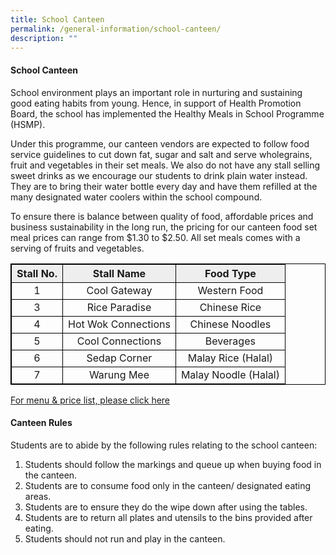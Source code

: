 ```yaml
---
title: School Canteen
permalink: /general-information/school-canteen/
description: ""
---
```

#### School Canteen

School environment plays an important role in nurturing and sustaining good eating habits from young. Hence, in support of Health Promotion Board, the school has implemented the Healthy Meals in School Programme (HSMP).
 
Under this programme, our canteen vendors are expected to follow food service guidelines to cut down fat, sugar and salt and serve wholegrains, fruit and vegetables in their set meals. We also do not have any stall selling sweet drinks as we encourage our students to drink plain water instead. They are to bring their water bottle every day and have them refilled at the many designated water coolers within the school compound. 

To ensure there is balance between quality of food, affordable prices and business sustainability in the long run, the pricing for our canteen food set meal prices can range from $1.30 to $2.50. All set meals comes with a serving of fruits and vegetables.

<style>
table, td, th {
  border: 1px solid black;
}

table {
  border-collapse: collapse;
  width: 100%;
}

td {
  text-align: center;
}
</style>

<table>
	<tbody><tr>
		<th bgcolor="#eee"> Stall No. </th>
		<th bgcolor="#eee"> Stall Name </th>
		<th bgcolor="#eee"> Food Type </th>
  	</tr>
	<tr>
		<td> 1 </td>
		<td> Cool Gateway </td>
		<td> Western Food </td>
	</tr>
	<tr>
		<td> 3 </td>
		<td> Rice Paradise </td>
		<td> Chinese Rice </td>
	</tr>
	<tr>
		<td> 4 </td>
		<td> Hot Wok Connections </td>
		<td> Chinese Noodles </td>
	</tr>
	<tr>
		<td> 5 </td>
		<td> Cool Connections </td>
		<td> Beverages </td>
	</tr>
	<tr>
		<td> 6 </td>
		<td> Sedap Corner </td>
		<td> Malay Rice (Halal) </td>
	</tr>
	<tr>
		<td> 7 </td>
		<td> Warung Mee </td>
		<td> Malay Noodle (Halal) </td>
	</tr></tbody></table>

[For menu &amp; price list, please click here](/files/canteen%20prices.pdf)

#### Canteen Rules

Students are to abide by the following rules relating to the school canteen:

1.	Students should follow the markings and queue up when buying food in the canteen.
2.	Students are to consume food only in the canteen/ designated eating areas.
3.	Students are to ensure they do the wipe down after using the tables.
4.	Students are to return all plates and utensils to the bins provided after eating.
5.	Students should not run and play in the canteen.